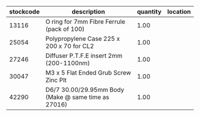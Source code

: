 |stockcode|description|quantity|location|
|---------|-----------|--------|--------|
|13116|O ring for 7mm Fibre Ferrule (pack of 100)|1.00||
|25054|Polypropylene Case 225 x 200 x 70 for CL2|1.00||
|27246|Diffuser P.T.F.E insert 2mm (200-1100nm)|1.00||
|30047|M3 x 5 Flat Ended Grub Screw Zinc Plt|1.00||
|42290|D6/7 30.00/29.95mm Body (Make @ same time as 27016)|1.00||
